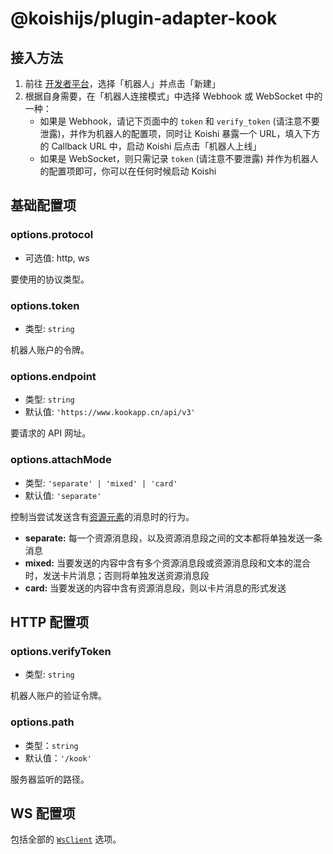 # @koishijs/plugin-adapter-kook

## 接入方法

1. 前往 [开发者平台](https://developer.kookapp.cn/)，选择「机器人」并点击「新建」
2. 根据自身需要，在「机器人连接模式」中选择 Webhook 或 WebSocket 中的一种：
    - 如果是 Webhook，请记下页面中的 `token` 和 `verify_token` (请注意不要泄露)，并作为机器人的配置项，同时让 Koishi 暴露一个 URL，填入下方的 Callback URL 中，启动 Koishi 后点击「机器人上线」
    - 如果是 WebSocket，则只需记录 `token` (请注意不要泄露) 并作为机器人的配置项即可，你可以在任何时候启动 Koishi

## 基础配置项

### options.protocol

- 可选值: http, ws

要使用的协议类型。

### options.token

- 类型: `string`

机器人账户的令牌。

### options.endpoint

- 类型: `string`
- 默认值: `'https://www.kookapp.cn/api/v3'`

要请求的 API 网址。

### options.attachMode

- 类型: `'separate' | 'mixed' | 'card'`
- 默认值: `'separate'`

控制当尝试发送含有[资源元素](../../api/message/elements.md#资源元素)的消息时的行为。

- **separate:** 每一个资源消息段，以及资源消息段之间的文本都将单独发送一条消息
- **mixed:** 当要发送的内容中含有多个资源消息段或资源消息段和文本的混合时，发送卡片消息；否则将单独发送资源消息段
- **card:** 当要发送的内容中含有资源消息段，则以卡片消息的形式发送

## HTTP 配置项

### options.verifyToken

- 类型: `string`

机器人账户的验证令牌。

### options.path

- 类型：`string`
- 默认值：`'/kook'`

服务器监听的路径。

## WS 配置项

包括全部的 [`WsClient`](../../api/core/adapter.md#类-adapter-wsclient) 选项。
